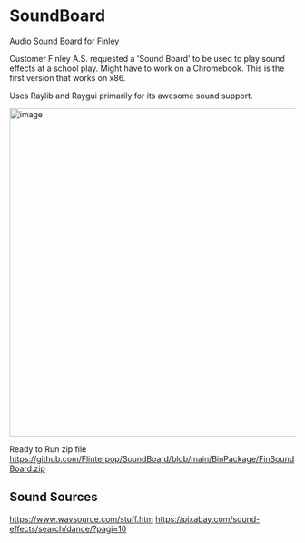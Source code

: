 # SoundBoard
Audio Sound Board for Finley

Customer Finley A.S. requested a 'Sound Board' to be used to play sound effects at a school play. Might have to work on a Chromebook.
This is the first version that works on x86.

Uses Raylib and Raygui primarily for its awesome sound support.

<img width="529" height="577" alt="image" src="https://github.com/user-attachments/assets/ab276a9b-1d66-4d67-9bbf-233e358ba754" />


Ready to Run zip file
https://github.com/Flinterpop/SoundBoard/blob/main/BinPackage/FinSoundBoard.zip


## Sound Sources
https://www.wavsource.com/stuff.htm
https://pixabay.com/sound-effects/search/dance/?pagi=10

